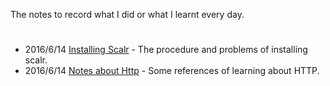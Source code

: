 The notes to record what I did or what I learnt every day.
# 
* 2016/6/14 [Installing Scalr](https://github.com/small0305/notes/blob/master/Install%20Scalr.md) - The procedure and problems of installing scalr.
* 2016/6/14 [Notes about Http](https://github.com/small0305/notes/blob/master/notes%20about%20https.md) - Some references of learning about HTTP.
